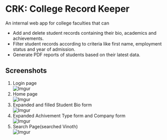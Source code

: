 # CRK: College Record Keeper
An internal web app for college faculties that can
- Add and delete student records containing their bio, academics and achievements.
- Filter student records according to criteria like first name, employment status and year of admission.
- Generate PDF reports of students based on their latest data.
## Screenshots
1. Login page  
![Imgur](https://i.imgur.com/zSgpzM4.png)
2. Home page  
![Imgur](https://i.imgur.com/AzDhZvz.png)  
3. Expanded and filled Student Bio form  
![Imgur](https://i.imgur.com/2bOr7Ed.png)
4. Expanded Achivement Type form and Company form  
![Imgur](https://i.imgur.com/7o8tH9F.png)
5. Search Page(searched Vinoth)  
![Imgur](https://i.imgur.com/dXgLzC5.png)
